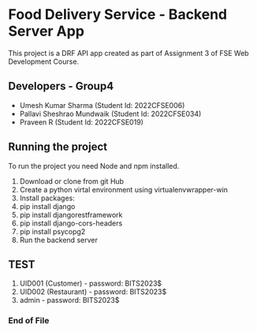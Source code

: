 # Food Delivery Service - Backend Server App

This project is a DRF API app created as part of Assignment 3 of FSE Web Development Course.

## Developers - Group4
- Umesh Kumar Sharma (Student Id: 2022CFSE006)
- Pallavi Sheshrao Mundwaik (Student Id: 2022CFSE034)
- Praveen R (Student Id: 2022CFSE019)

## Running the project

To run the project you need Node and npm installed. 

1. Download or clone from git Hub
2. Create a python virtal environment using virtualenvwrapper-win
3. Install packages:
4. pip install django
5. pip install djangorestframework
6. pip install django-cors-headers
7. pip install psycopg2    
8. Run the backend server

## TEST

1. UID001 (Customer) - password: BITS2023$
2. UID002 (Restaurant) - password: BITS2023$
3. admin - password: BITS2023$

### End of File

